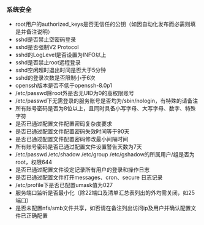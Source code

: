 ### 系统安全

- root用户的authorized_keys是否无信任的公钥（如因自动化发布而必需则填是并备注说明）
- sshd是否禁止空密码登录
- sshd是否强制V2 Protocol
- sshd的LogLevel是否设置为INFO以上
- sshd是否禁止root远程登录
- sshd空闲超时退出时间是否大于5分钟
- sshd的登录次数是否限制小于6次
- openssh版本是否不低于openssh-8.0p1
- /etc/passwd除root外是否无UID为0的高权限账号
- /etc/passwd下无需登录的服务账号是否均为/sbin/nologin，有特殊的请备注
- 所有账号密码是否为8位以上，且同时具备小写字母、大写字母、数字、特殊字符
- 是否已通过配置文件配置密码复杂度要求
- 是否已通过配置文件配置密码失效时间等于90天
- 是否已通过配置文件配置密码修改最小间隔时间
- 所有账号密码是否已通过配置文件设置警告天数为7天
- /etc/passwd /etc/shadow /etc/group /etc/gshadow的所属用户/组是否为root，权限644
- 是否已通过配置文件设定记录所有用户的登录和操作日志
- 是否已通过配置文件打开messages、cron、secure 日志记录
- /etc/profile下是否已配置umask值为027
- 服务端口监听是否最小化（除22端口及清单汇总表列出的外均需关闭，如25端口）
- 是否未配置nfs/smb文件共享，如否请在备注列出访问ip及用户并确认配置文件已正确配置